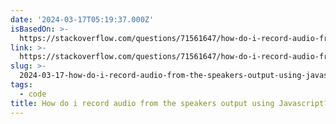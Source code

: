 ```yaml
---
date: '2024-03-17T05:19:37.000Z'
isBasedOn: >-
  https://stackoverflow.com/questions/71561647/how-do-i-record-audio-from-the-speakers-output-using-javascript
link: >-
  https://stackoverflow.com/questions/71561647/how-do-i-record-audio-from-the-speakers-output-using-javascript
slug: >-
  2024-03-17-how-do-i-record-audio-from-the-speakers-output-using-javascript-stack-ov
tags:
  - code
title: How do i record audio from the speakers output using Javascript? - Stack Ov
---
```


